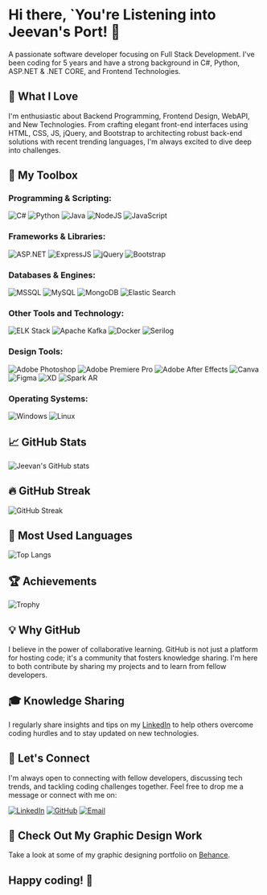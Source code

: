 <!-- Banner Image with Background Gradient -->
<!--![Banner](https://media.licdn.com/dms/image/D4D16AQHULZt27eo1NA/profile-displaybackgroundimage-shrink_350_1400/0/1665585073431?e=1724889600&v=beta&t=7d4ehm4XCQ7rU-BlOQcKLYM1uDKwkndjin2yfwT_7ug) -->

# Hi there, `You're Listening into Jeevan's Port! 👋

A passionate software developer focusing on Full Stack Development. I've been coding for 5 years and have a strong background in C#, Python, ASP.NET & .NET CORE, and Frontend Technologies.

## 🚀 What I Love
I'm enthusiastic about Backend Programming, Frontend Design, WebAPI, and New Technologies. From crafting elegant front-end interfaces using HTML, CSS, JS, jQuery, and Bootstrap to architecting robust back-end solutions with recent trending languages, I'm always excited to dive deep into challenges.

## 🔧 My Toolbox

### Programming & Scripting:
![C#](https://img.shields.io/badge/-C%23-239120?style=flat&logo=c-sharp&logoColor=white)
![Python](https://img.shields.io/badge/-Python-3776AB?style=flat&logo=python&logoColor=white)
![Java](https://img.shields.io/badge/-Java-007396?style=flat&logo=java&logoColor=white)
![NodeJS](https://img.shields.io/badge/-Node.js-339933?style=flat&logo=node.js&logoColor=white)
![JavaScript](https://img.shields.io/badge/-JavaScript-F7DF1E?style=flat&logo=javascript&logoColor=black)

### Frameworks & Libraries:
![ASP.NET](https://img.shields.io/badge/-ASP.NET-512BD4?style=flat&logo=dotnet&logoColor=white)
![ExpressJS](https://img.shields.io/badge/-Express.js-000000?style=flat&logo=express&logoColor=white)
![jQuery](https://img.shields.io/badge/-jQuery-0769AD?style=flat&logo=jquery&logoColor=white)
![Bootstrap](https://img.shields.io/badge/-Bootstrap-563D7C?style=flat&logo=bootstrap&logoColor=white)

### Databases & Engines:
![MSSQL](https://img.shields.io/badge/-MSSQL-CC2927?style=flat&logo=microsoft-sql-server&logoColor=white)
![MySQL](https://img.shields.io/badge/-MySQL-4479A1?style=flat&logo=mysql&logoColor=white)
![MongoDB](https://img.shields.io/badge/-MongoDB-47A248?style=flat&logo=mongodb&logoColor=white)
![Elastic Search](https://img.shields.io/badge/-Elastic_Search-005571?style=flat&logo=elastic-search&logoColor=white)

### Other Tools and Technology:
![ELK Stack](https://img.shields.io/badge/-ELK_Stack-005571?style=flat&logo=elastic-stack&logoColor=white)
![Apache Kafka](https://img.shields.io/badge/-Apache_Kafka-231F20?style=flat&logo=apache-kafka&logoColor=white)
![Docker](https://img.shields.io/badge/-Docker-2496ED?style=flat&logo=docker&logoColor=white)
![Serilog](https://img.shields.io/badge/-Serilog-1E1E1E?style=flat&logo=serilog&logoColor=white)

### Design Tools:
![Adobe Photoshop](https://img.shields.io/badge/-Adobe_Photoshop-31A8FF?style=flat&logo=adobe-photoshop&logoColor=white)
![Adobe Premiere Pro](https://img.shields.io/badge/-Adobe_Premiere_Pro-9999FF?style=flat&logo=adobe-premiere-pro&logoColor=white)
![Adobe After Effects](https://img.shields.io/badge/-Adobe_After_Effects-9999FF?style=flat&logo=adobe-after-effects&logoColor=white)
![Canva](https://img.shields.io/badge/-Canva-00C4CC?style=flat&logo=canva&logoColor=white)
![Figma](https://img.shields.io/badge/-Figma-F24E1E?style=flat&logo=figma&logoColor=white)
![XD](https://img.shields.io/badge/-XD-FF61F6?style=flat&logo=adobe-xd&logoColor=white)
![Spark AR](https://img.shields.io/badge/-Spark_AR-FF61F6?style=flat&logo=spark-ar&logoColor=white)

### Operating Systems:
![Windows](https://img.shields.io/badge/-Windows-0078D6?style=flat&logo=windows&logoColor=white)
![Linux](https://img.shields.io/badge/-Linux-FCC624?style=flat&logo=linux&logoColor=black)

## 📈 GitHub Stats

![Jeevan's GitHub stats](https://github-readme-stats.vercel.app/api?username=Jeevanebi&show_icons=true&theme=radical)

## 🔥 GitHub Streak

![GitHub Streak](https://github-readme-streak-stats.herokuapp.com/?user=Jeevanebi&theme=radical)

## 🌟 Most Used Languages

![Top Langs](https://github-readme-stats.vercel.app/api/top-langs/?username=Jeevanebi&layout=compact&theme=radical)

## 🏆 Achievements

![Trophy](https://github-profile-trophy.vercel.app/?username=Jeevanebi&theme=radical)

## 💡 Why GitHub

I believe in the power of collaborative learning. GitHub is not just a platform for hosting code; it's a community that fosters knowledge sharing. I'm here to both contribute by sharing my projects and to learn from fellow developers.

## 🎓 Knowledge Sharing

I regularly share insights and tips on my [LinkedIn](https://www.linkedin.com/in/jeevan-ebi-4b7568151) to help others overcome coding hurdles and to stay updated on new technologies.

## 🌟 Let's Connect

I'm always open to connecting with fellow developers, discussing tech trends, and tackling coding challenges together. Feel free to drop me a message or connect with me on:

[![LinkedIn](https://img.shields.io/badge/LinkedIn-0A66C2?style=flat&logo=linkedin&logoColor=white)](https://www.linkedin.com/in/jeevan-ebi-4b7568151)
[![GitHub](https://img.shields.io/badge/GitHub-181717?style=flat&logo=github&logoColor=white)](https://github.com/Jeevanebi/)
[![Email](https://img.shields.io/badge/Email-D14836?style=flat&logo=gmail&logoColor=white)](mailto:work.jeevanebi@gmail.com)

## 🎨 Check Out My Graphic Design Work

Take a look at some of my graphic designing portfolio on [Behance](https://www.behance.net/jeevanebi).

## Happy coding! 🚀
